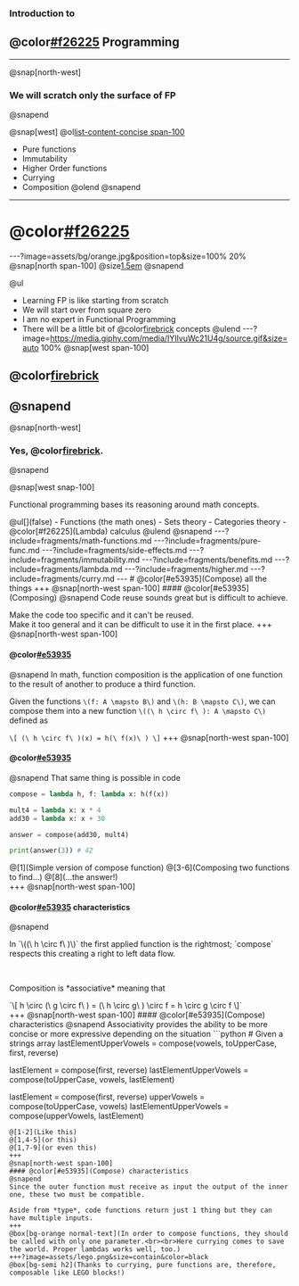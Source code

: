 ### Introduction to
## @color[#f26225](Functional) Programming
---
@snap[north-west]
### We will scratch only the surface of FP
@snapend

@snap[west]
@ol[list-content-concise span-100](false)
- Pure functions
- Immutability
- Higher Order functions
- Currying
- Composition
@olend
@snapend
---
# @color[#f26225](DISCLAIMER)
---?image=assets/bg/orange.jpg&position=top&size=100% 20%
@snap[north span-100]
@size[1.5em](DISCLAIMER)
@snapend

@ul
- Learning FP is like starting from scratch
- We will start over from square zero
- I am no expert in Functional Programming
- There will be a little bit of @color[firebrick](math) concepts
@ulend
---?image=https://media.giphy.com/media/IYIlvuWc21U4g/source.gif&size=auto 100%
@snap[west span-100]
## @color[firebrick](MATH?!?!)
@snapend
---
@snap[north-west]
### Yes, @color[firebrick](Math).
@snapend

@snap[west snap-100]
<p>Functional programming bases its reasoning around math concepts.</p>
@ul[](false)
- Functions (the math ones)
- Sets theory
- Categories theory
- @color[#f26225](Lambda) calculus
@ulend
@snapend
---?include=fragments/math-functions.md
---?include=fragments/pure-func.md
---?include=fragments/side-effects.md
---?include=fragments/immutability.md
---?include=fragments/benefits.md
---?include=fragments/lambda.md
---?include=fragments/higher.md
---?include=fragments/curry.md
---
# @color[#e53935](Compose) all the things
+++
@snap[north-west span-100]
#### @color[#e53935](Composing)
@snapend
Code reuse sounds great but is difficult to achieve.

Make the code too specific and it can't be reused.<br>
Make it too general and it can be difficult to use it in the first place.
+++
@snap[north-west span-100]
#### @color[#e53935](Composing)
@snapend
In math, function composition is the application of one function to the result of another to produce a third function.

Given the functions `\(f: A \mapsto B\)` and `\(h: B \mapsto C\)`, we can compose them into a new function `\((\ h \circ f\ ): A \mapsto C\)` defined as

`\[
  (\ h \circ f\ )(x) = h(\ f(x)\ )
\]`
+++
@snap[north-west span-100]
#### @color[#e53935](Composing)
@snapend
That same thing is possible in code
```python
compose = lambda h, f: lambda x: h(f(x))

mult4 = lambda x: x * 4
add30 = lambda x: x + 30

answer = compose(add30, mult4)

print(answer(3)) # 42
```
@[1](Simple version of compose function)
@[3-6](Composing two functions to find...)
@[8](...the answer!)
<br>
+++
@snap[north-west span-100]
#### @color[#e53935](Compose) characteristics
@snapend
<div class="align-left">
  <p>In `\((\ h \circ f\ )\)` the first applied function is the rightmost; `compose` respects this creating a right to left data flow.</p>
  <br>
  <div class="fragment">
    <p>Composition is *associative* meaning that</p>
    `\[
      h \circ (\ g \circ f\ ) = (\ h \circ g\ ) \circ f = h \circ g \circ f
    \]`
  </div>
</div>
+++
@snap[north-west span-100]
#### @color[#e53935](Compose) characteristics
@snapend
Associativity provides the ability to be more concise or more expressive depending on the situation
```python
# Given a strings array
lastElementUpperVowels = compose(vowels, toUpperCase, first, reverse)

lastElement = compose(first, reverse)
lastElementUpperVowels = compose(toUpperCase, vowels, lastElement)

lastElement = compose(first, reverse)
upperVowels = compose(toUpperCase, vowels)
lastElementUpperVowels = compose(upperVowels, lastElement)
```
@[1-2](Like this)
@[1,4-5](or this)
@[1,7-9](or even this)
+++
@snap[north-west span-100]
#### @color[#e53935](Compose) characteristics
@snapend
Since the outer function must receive as input the output of the inner one, these two must be compatible.

Aside from *type*, code functions return just 1 thing but they can have multiple inputs.
+++
@box[bg-orange normal-text](In order to compose functions, they should be called with only one parameter.<br><br>Here currying comes to save the world. Proper lambdas works well, too.)
+++?image=assets/lego.png&size=contain&color=black
@box[bg-semi h2](Thanks to currying, pure functions are, therefore, composable like LEGO blocks!)